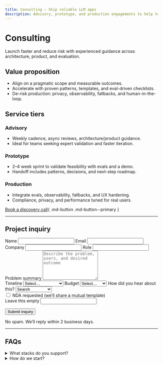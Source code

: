 ```yaml
---
title: Consulting — Ship reliable LLM apps
description: Advisory, prototype, and production engagements to help teams ship reliable, user-centered LLM applications.
---
```


# Consulting

Launch faster and reduce risk with experienced guidance across architecture, product, and evaluation.

## Value proposition

- Align on a pragmatic scope and measurable outcomes.
- Accelerate with proven patterns, templates, and eval-driven checklists.
- De-risk production: privacy, observability, fallbacks, and human-in-the-loop.

## Service tiers

### Advisory
- Weekly cadence, async reviews, architecture/product guidance.
- Ideal for teams seeking expert validation and faster iteration.

### Prototype
- 2–4 week sprint to validate feasibility with evals and a demo.
- Handoff includes patterns, decisions, and next-step roadmap.

### Production
- Integrate evals, observability, fallbacks, and UX hardening.
- Compliance, privacy, and performance tuned for real users.

[Book a discovery call](https://calendly.com/your-handle/discovery-call){ .md-button .md-button--primary }

---

## Project inquiry

<!--
  Static Formspree form for lead capture. Replace YOUR_FORMSPREE_ID and CALENDLY_URL.
  Includes honeypot field and basic required constraints.
-->
<form class="lead-form" action="https://formspree.io/f/YOUR_FORMSPREE_ID" method="POST" data-validate>
  <div class="grid">
    <label>
      Name
      <input type="text" name="name" required aria-required="true" />
    </label>
    <label>
      Email
      <input type="email" name="email" required aria-required="true" />
    </label>
    <label>
      Company
      <input type="text" name="company" />
    </label>
    <label>
      Role
      <input type="text" name="role" />
    </label>
  </div>

  <label>
    Problem summary
    <textarea name="summary" rows="6" required aria-required="true" placeholder="Describe the problem, users, and desired outcome"></textarea>
  </label>

  <div class="grid">
    <label>
      Timeline
      <select name="timeline" required aria-required="true">
        <option value="">Select…</option>
        <option>ASAP (this month)</option>
        <option>1–3 months</option>
        <option>3–6 months</option>
      </select>
    </label>
    <label>
      Budget
      <select name="budget" required aria-required="true">
        <option value="">Select…</option>
        <option>< $10k</option>
        <option>$10k–$25k</option>
        <option>$25k–$75k</option>
        <option>$75k+</option>
      </select>
    </label>
    <label>
      How did you hear about this?
      <select name="referral">
        <option>Search</option>
        <option>Substack</option>
        <option>Twitter/X</option>
        <option>Conference/Talk</option>
        <option>Referral</option>
      </select>
    </label>
  </div>

  <label class="checkbox">
    <input type="checkbox" name="nda" value="yes" /> NDA requested (we’ll share a mutual template)
  </label>

  <!-- Honeypot field (hidden from users) -->
  <div class="hp" aria-hidden="true">
    <label>Leave this empty <input type="text" name="website" tabindex="-1" autocomplete="off" /></label>
  </div>

  <button type="submit" class="md-button md-button--primary">Submit inquiry</button>
  <p class="form-note">No spam. We’ll reply within 2 business days.</p>
</form>

---

## FAQs

<details>
  <summary>What stacks do you support?</summary>
  <p>Python/TypeScript, major model providers, vector DBs, and observability tools. We lean into portable patterns and eval-driven development.</p>
</details>

<details>
  <summary>How do we start?</summary>
  <p>Book a discovery call to align on scope and outcomes. Then choose Advisory, Prototype, or Production.</p>
</details>

